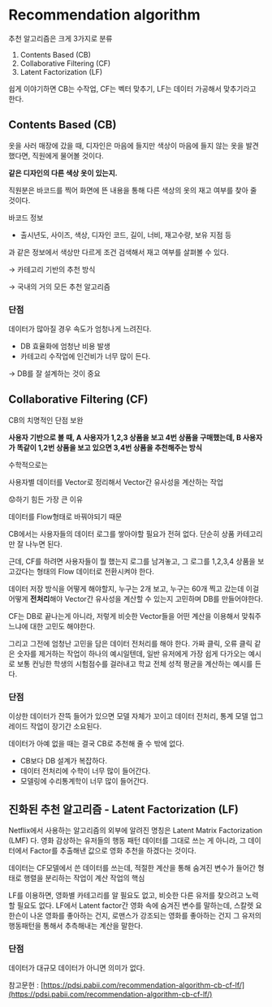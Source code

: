 # Recommendation algorithm

추천 알고리즘은 크게 3가지로 분류

1. Contents Based (CB)
2. Collaborative Filtering (CF)
3. Latent Factorization (LF)

쉽게 이야기하면 CB는 수작업, CF는 벡터 맞추기, LF는 데이터 가공해서 맞추기라고 한다.

## Contents Based (CB)

옷을 사러 매장에 갔을 때, 디자인은 마음에 들지만 색상이 마음에 들지 않는 옷을 발견했다면, 직원에게 물어볼 것이다.

**같은 디자인의 다른 색상 옷이 있는지.**

직원분은 바코드를 찍어 화면에 뜬 내용을 통해 다른 색상의 옷의 재고 여부를 찾아 줄 것이다.

바코드 정보

- 출시년도, 사이즈, 색상, 디자인 코드, 길이, 너비, 재고수량, 보유 지점 등

과 같은 정보에서 색상만 다르게 조건 검색해서 재고 여부를 살펴볼 수 있다.

→ 카테고리 기반의 추천 방식

→ 국내의 거의 모든 추천 알고리즘

### 단점

데이터가 많아질 경우 속도가 엄청나게 느려진다.

- DB 효율화에 엄청난 비용 발생
- 카테고리 수작업에 인건비가 너무 많이 든다.

→ DB를 잘 설계하는 것이 중요

## Collaborative Filtering (CF)

CB의 치명적인 단점 보완

**사용자 기반으로 볼 때, A 사용자가 1,2,3 상품을 보고 4번 상품을 구매했는데, B 사용자가 똑같이 1,2번 상품을 보고 있으면 3,4번 상품을 추천해주는 방식**

수학적으로는

사용자별 데이터를 Vector로 정리해서 Vector간 유사성을 계산하는 작업

😟하기 힘든 가장 큰 이유

데이터를 Flow형태로 바꿔야되기 때문

CB에서는 사용자들의 데이터 로그를 쌓아야할 필요가 전혀 없다. 단순히 상품 카테고리만 잘 나누면 된다.

근데, CF를 하려면 사용자들이 뭘 했는지 로그를 남겨놓고, 그 로그를 1,2,3,4 상품을 보고갔다는 형태의 Flow 데이터로 전환시켜야 한다.

데이터 저장 방식을 어떻게 해야할지, 누구는 2개 보고, 누구는 60개 찍고 갔는데 이걸 어떻게 **전처리**해야 Vector간 유사성을 계산할 수 있는지 고민하며 DB를 만들어야한다.

CF는 DB로 끝나는게 아니라, 저렇게 비슷한 Vector들을 어떤 계산을 이용해서 맞춰주느냐에 대한 고민도 해야한다. 

그리고 그전에 엄청난 고민을 담은 데이터 전처리를 해야 한다.  가짜 클릭, 오류 클릭 같은 숫자를 제거하는 작업이 하나의 예시일텐데, 일반 유저에게 가장 쉽게 다가오는 예시로 보통 컨닝한 학생의 시험점수를 걸러내고 학교 전체 성적 평균을 계산하는 예시를 든다.

### 단점

이상한 데이터가 잔뜩 들어가 있으면 모델 자체가 꼬이고 데이터 전처리, 통계 모델 업그레이드 작업이 장기간 소요된다.

데이터가 아예 없을 때는 결국 CB로 추천해 줄 수 밖에 없다.

- CB보다 DB 설계가 복잡하다.
- 데이터 전처리에 수학이 너무 많이 들어간다.
- 모델링에 수리통계학이 너무 많이 들어간다.

## 진화된 추천 알고리즘 - Latent Factorization (LF)

Netflix에서 사용하는 알고리즘의 외부에 알려진 명칭은 Latent Matrix Factorization (LMF) 다. 영화 감상하는 유저들의 행동 패턴 데이터를 그대로 쓰는 게 아니라, 그 데이터에서 Factor를 추출해낸 값으로 영화 추천을 하겠다는 것이다.

데이터는 CF모델에서 쓴 데이터를 쓰는데, 적절한 계산을 통해 숨겨진 변수가 들어간 형태로 행렬을 분리하는 작업이 계산 작업의 핵심

LF를 이용하면, 영화별 카테고리를 알 필요도 없고, 비슷한 다른 유저를 찾으려고 노력할 필요도 없다. LF에서 Latent factor간 영화 속에 숨겨진 변수를 말하는데, 스칼렛 요한슨이 나온 영화를 좋아하는 건지, 로맨스가 강조되는 영화를 좋아하는 건지 그 유저의 행동패턴을 통해서 추측해내는 계산을 말한다.

### 단점

데이터가 대규모 데이터가 아니면 의미가 없다.

참고문헌 : [https://pdsi.pabii.com/recommendation-algorithm-cb-cf-lf/](https://pdsi.pabii.com/recommendation-algorithm-cb-cf-lf/)